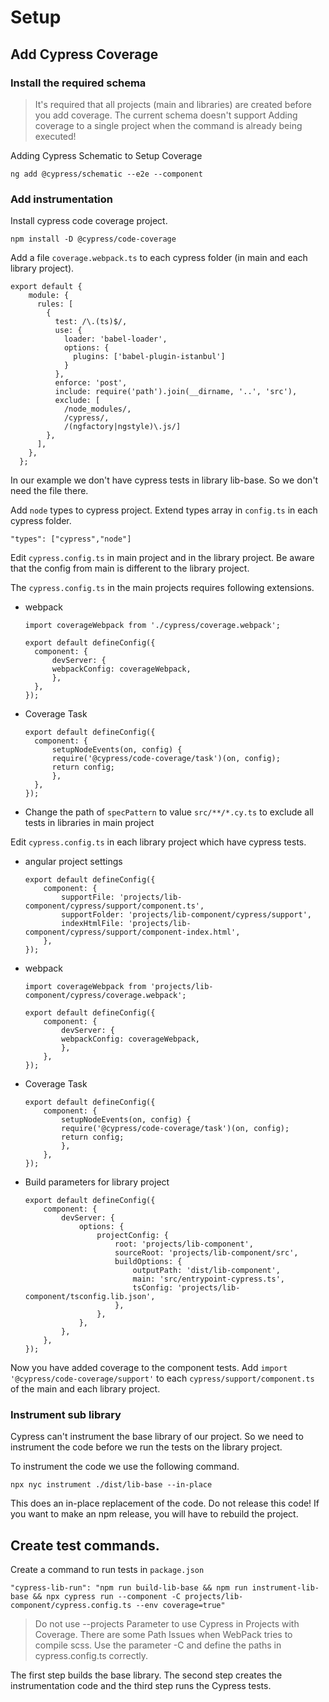 # Setup

## Add Cypress Coverage

### Install the required schema

> It's required that all projects (main and libraries) are created before you add coverage. The current schema doesn't support
> Adding coverage to a single project when the command is already being executed!

Adding Cypress Schematic to Setup Coverage

```
ng add @cypress/schematic --e2e --component
```

### Add instrumentation

Install cypress code coverage project.

```
npm install -D @cypress/code-coverage
```

Add a file `coverage.webpack.ts` to each cypress folder (in main and each library project).

```
export default {
    module: {
      rules: [
        {
          test: /\.(ts)$/,
          use: {
            loader: 'babel-loader',
            options: {
              plugins: ['babel-plugin-istanbul']
            }
          },
          enforce: 'post',
          include: require('path').join(__dirname, '..', 'src'),
          exclude: [
            /node_modules/,
            /cypress/,
            /(ngfactory|ngstyle)\.js/]
        },
      ],
    },
  };
```

In our example we don't have cypress tests in library lib-base. So we don't need the file there.

Add `node` types to cypress project. Extend types array in `config.ts` in each cypress folder.

```
"types": ["cypress","node"]
```

Edit `cypress.config.ts` in main project and in the library project. Be aware that the config from main is different to the library project.

The `cypress.config.ts` in the main projects requires following extensions.

- webpack

  ```
  import coverageWebpack from './cypress/coverage.webpack';

  export default defineConfig({
    component: {
        devServer: {
        webpackConfig: coverageWebpack,
        },
    },
  });
  ```

- Coverage Task

  ```
  export default defineConfig({
    component: {
        setupNodeEvents(on, config) {
        require('@cypress/code-coverage/task')(on, config);
        return config;
        },
    },
  });
  ```

- Change the path of `specPattern` to value `src/**/*.cy.ts` to exclude all tests in libraries in main project

Edit `cypress.config.ts` in each library project which have cypress tests.

- angular project settings
  ```
  export default defineConfig({
      component: {
          supportFile: 'projects/lib-component/cypress/support/component.ts',
          supportFolder: 'projects/lib-component/cypress/support',
          indexHtmlFile: 'projects/lib-component/cypress/support/component-index.html',
      },
  });
  ```

- webpack

  ```
  import coverageWebpack from 'projects/lib-component/cypress/coverage.webpack';

  export default defineConfig({
      component: {
          devServer: {
          webpackConfig: coverageWebpack,
          },
      },
  });
  ```

- Coverage Task

  ```
  export default defineConfig({
      component: {
          setupNodeEvents(on, config) {
          require('@cypress/code-coverage/task')(on, config);
          return config;
          },
      },
  });
  ```

- Build parameters for library project

  ```
  export default defineConfig({
      component: {
          devServer: {
              options: {
                  projectConfig: {
                      root: 'projects/lib-component',
                      sourceRoot: 'projects/lib-component/src',
                      buildOptions: {
                          outputPath: 'dist/lib-component',
                          main: 'src/entrypoint-cypress.ts',
                          tsConfig: 'projects/lib-component/tsconfig.lib.json',
                      },
                  },
              },          
          },
      },
  });
  ```

Now you have added coverage to the component tests. Add `import '@cypress/code-coverage/support'` to each `cypress/support/component.ts` of the main and each library project.



### Instrument sub library

Cypress can't instrument the base library of our project. So we need to instrument the code before we run the tests on the library project.

To instrument the code we use the following command.

```
npx nyc instrument ./dist/lib-base --in-place
```

This does an in-place replacement of the code. Do not release this code! If you want to make an npm release, you will have to rebuild the project.

## Create test commands.

Create a command to run tests in `package.json`

```
"cypress-lib-run": "npm run build-lib-base && npm run instrument-lib-base && npx cypress run --component -C projects/lib-component/cypress.config.ts --env coverage=true"
```

> Do not use --projects Parameter to use Cypress in Projects with Coverage. There are some Path Issues when WebPack tries to compile scss. Use the parameter -C and define the paths in cypress.config.ts correctly.

The first step builds the base library. The second step creates the instrumentation code and the third step runs the Cypress tests.